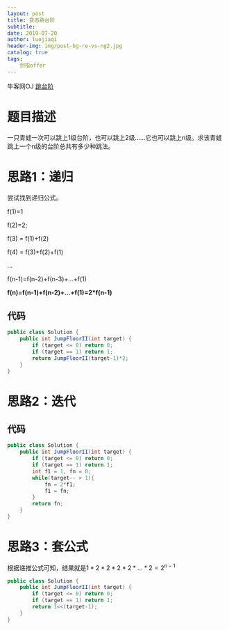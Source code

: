 ```yaml
---
layout: post                          
title: 变态跳台阶                             
subtitle:                             
date: 2019-07-20                      
author: luojiaqi                      
header-img: img/post-bg-re-vs-ng2.jpg 
catalog: true                         
tags:                                 
    剑指offer                             
---
```

牛客网OJ [跳台阶](<https://www.nowcoder.com/practice/8c82a5b80378478f9484d87d1c5f12a4?tpId=13&tqId=11161&tPage=1&rp=3&ru=%2Fta%2Fcoding-interviews&qru=%2Fta%2Fcoding-interviews%2Fquestion-ranking>)

# 题目描述

一只青蛙一次可以跳上1级台阶，也可以跳上2级……它也可以跳上n级。求该青蛙跳上一个n级的台阶总共有多少种跳法。

# 思路1：递归

尝试找到递归公式。

f(1)=1

f(2)=2;

f(3) = f(1)+f(2)

f(4) = f(3)+f(2)+f(1)

...

f(n-1)=f(n-2)+f(n-3)+...+f(1)

**f(n)=f(n-1)+f(n-2)+...+f(1)=2*f(n-1)**

## 代码

```java
public class Solution {
    public int JumpFloorII(int target) {
        if (target <= 0) return 0;
        if (target == 1) return 1;
        return JumpFloorII(target-1)*2;
    }
}
```

# 思路2：迭代

## 代码

```java
public class Solution {
    public int JumpFloorII(int target) {
        if (target <= 0) return 0;
        if (target == 1) return 1;
        int f1 = 1, fn = 0;
        while(target-- > 1){
            fn = 2*f1;
            f1 = fn;
        }
        return fn;
    }
}
```

# 思路3：套公式

根据递推公式可知，结果就是$1*2*2*2*2*...*2=2^{n-1}$

```java
public class Solution {
    public int JumpFloorII(int target) {
        if (target <= 0) return 0;
        if (target == 1) return 1;
        return 1<<(target-1);
    }
}
```

